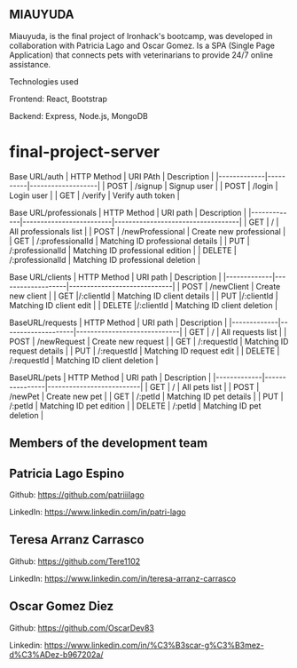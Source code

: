 MIAUYUDA
------------------------------------------------------------------------------------------------------------------------------------------------------------------------------------
Miauyuda, is the final project of Ironhack's bootcamp, was developed in collaboration with Patricia Lago and Oscar Gomez. Is a SPA (Single Page Application) that connects pets with veterinarians to provide 24/7 online assistance.

Technologies used

Frontend: React, Bootstrap

Backend: Express, Node.js, MongoDB


# final-project-server


 Base URL/auth
| HTTP Method | URI PAth | Description       |
|-------------|----------|-------------------|
| POST        | /signup  | Signup  user      |
| POST        | /login   | Login user        |
| GET         | /verify  | Verify auth token |
 
 
 Base URL/professionals
| HTTP Method | URI path                | Description                       |
|-------------|-------------------------|-----------------------------------|
| GET         | /                       | All professionals list            |
| POST        | /newProfessional        | Create new professional           |
| GET         | /:professionalId        | Matching ID professional details  |
| PUT         | /:professionalId        | Matching ID professional edition  |
| DELETE      | /:professionalId        | Matching ID professional deletion |


Base URL/clients
| HTTP Method | URI path          | Description                 |
|-------------|-------------------|-----------------------------|
| POST        | /newClient        | Create new client           |
| GET         |/:clientId         | Matching ID client details  |
| PUT         |/:clientId         | Matching ID client edit     |
| DELETE      |/:clientId         | Matching ID client deletion |


BaseURL/requests
| HTTP Method | URI path           | Description                 |
|-------------|--------------------|-----------------------------|
| GET         | /                  | All requests list           |
| POST        | /newRequest        | Create new request          |
| GET         | /:requestId        | Matching ID request details |
| PUT         | /:requestId        | Matching ID request edit    |
| DELETE      | /:requestId        | Matching ID client deletion |


BaseURL/pets
| HTTP Method | URI path       | Description              |
|-------------|----------------|--------------------------|
| GET         | /              | All pets list            |
| POST        | /newPet        | Create new pet           |
| GET         | /:petId        | Matching ID pet details  |
| PUT         | /:petId        | Matching ID pet edition  |
| DELETE      | /:petId        | Matching ID pet deletion |

Members of the development team
------------------------------------------------------------------------------------------------------------------------------------------------------------------------------------

Patricia Lago Espino
------------------------------------------------------------------------------------------------------------------------------------------------------------------------------------
Github: https://github.com/patriiilago

LinkedIn: https://www.linkedin.com/in/patri-lago

Teresa Arranz Carrasco
------------------------------------------------------------------------------------------------------------------------------------------------------------------------------------
Github: https://github.com/Tere1102

LinkedIn: https://www.linkedin.com/in/teresa-arranz-carrasco

Oscar Gomez Diez
------------------------------------------------------------------------------------------------------------------------------------------------------------------------------------
Github: https://github.com/OscarDev83

Linkedin: https://www.linkedin.com/in/%C3%B3scar-g%C3%B3mez-d%C3%ADez-b967202a/
